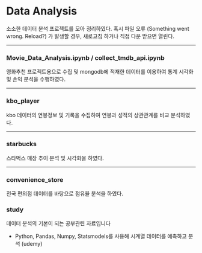 # Data Analysis

소소한 데이터 분석 프로젝트를 모아 정리하였다.
혹시 파일 오류 (Something went wrong. Reload?) 가 발생할 경우, 새로고침 하거나 직접 다운 받으면 열린다.

- - -

### Movie_Data_Analysis.ipynb / collect_tmdb_api.ipynb
영화추천 프로젝트용으로 수집 및 mongodb에 적재한 데이터를 이용하여 통계 시각화 및 손익 분석을 수행하였다.

- - -

### kbo_player
kbo 데이터의 연봉정보 및 기록을 수집하여 연봉과 성적의 상관관계를 비교 분석하였다.

- - -

### starbucks
스타벅스 매장 추이 분석 및 시각화을 하였다.

- - -

### convenience_store
전국 편의점 데이터를 바탕으로 점유율 분석을 하였다.

### study
데이터 분석의 기본이 되는 공부관련 자료입니다
- Python, Pandas, Numpy, Statsmodels를 사용해 시계열 데이터를 예측하고 분석 (udemy)

